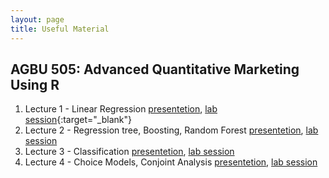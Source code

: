 ```yaml
---
layout: page
title: Useful Material
---
```


## AGBU 505: Advanced Quantitative Marketing Using R

1. Lecture 1 - Linear Regression [presentetion](../Resources/Lec1.pdf), [lab session](../Lab1/Lab1){:target="_blank"} 
2. Lecture 2 - Regression tree, Boosting, Random Forest [presentetion](../Resources/Lec2.pdf), [lab session](..Resource/Lab2/Lab2)
3. Lecture 3 - Classification [presentetion](../Resources/Lec3.pdf), [lab session](..Resource/Lab3/Lab3)
4. Lecture 4 - Choice Models, Conjoint Analysis [presentetion](../Resources/Lec4.pdf), [lab session](..Resource/Lab4/Lab4)

